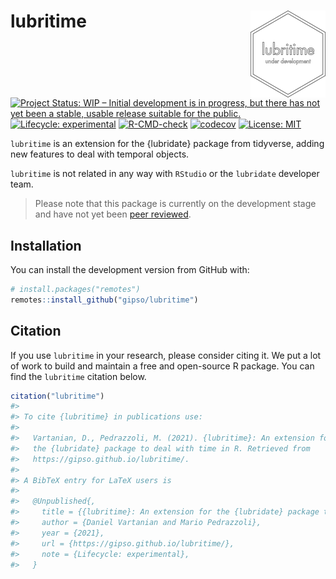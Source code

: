
<!-- README.md is generated from README.Rmd. Please edit that file -->

# lubritime <a href='https://gipso.github.io/lubritime'><img src='man/figures/logo.png' align="right" height="139" /></a>

<!-- badges: start -->

[![Project Status: WIP – Initial development is in progress, but there
has not yet been a stable, usable release suitable for the
public.](https://www.repostatus.org/badges/latest/wip.svg)](https://www.repostatus.org/#wip)
[![Lifecycle:
experimental](https://img.shields.io/badge/lifecycle-experimental-orange.svg)](https://lifecycle.r-lib.org/articles/stages.html#experimental)
[![R-CMD-check](https://github.com/gipso/lubritime/workflows/R-CMD-check/badge.svg)](https://github.com/gipso/lubritime/actions)
[![codecov](https://codecov.io/gh/gipso/lubritime/branch/main/graph/badge.svg)](https://codecov.io/gh/gipso/lubritime)
[![License:
MIT](https://img.shields.io/badge/license-MIT-green)](https://choosealicense.com/licenses/mit/)
<!-- badges: end -->

`lubritime` is an extension for the {lubridate} package from tidyverse,
adding new features to deal with temporal objects.

`lubritime` is not related in any way with `RStudio` or the `lubridate`
developer team.

> Please note that this package is currently on the development stage
> and have not yet been [peer
> reviewed](https://devguide.ropensci.org/softwarereviewintro.html).

## Installation

You can install the development version from GitHub with:

``` r
# install.packages("remotes")
remotes::install_github("gipso/lubritime")
```

## Citation

If you use `lubritime` in your research, please consider citing it. We
put a lot of work to build and maintain a free and open-source R
package. You can find the `lubritime` citation below.

``` r
citation("lubritime")
#> 
#> To cite {lubritime} in publications use:
#> 
#>   Vartanian, D., Pedrazzoli, M. (2021). {lubritime}: An extension for
#>   the {lubridate} package to deal with time in R. Retrieved from
#>   https://gipso.github.io/lubritime/.
#> 
#> A BibTeX entry for LaTeX users is
#> 
#>   @Unpublished{,
#>     title = {{lubritime}: An extension for the {lubridate} package to deal with time in R},
#>     author = {Daniel Vartanian and Mario Pedrazzoli},
#>     year = {2021},
#>     url = {https://gipso.github.io/lubritime/},
#>     note = {Lifecycle: experimental},
#>   }
```
